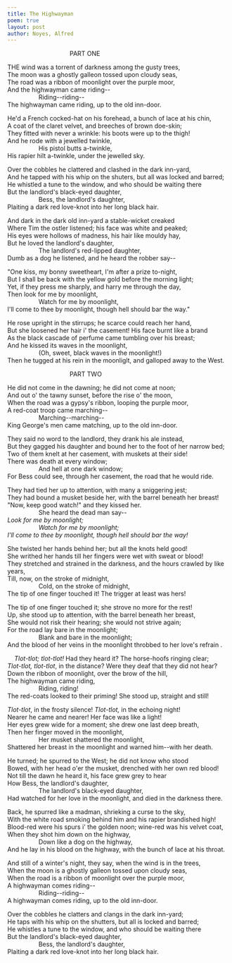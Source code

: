 ```yaml
---
title: The Highwayman
poem: true
layout: post
author: Noyes, Alfred
---
```

&nbsp;&nbsp;&nbsp;&nbsp;&nbsp;&nbsp;&nbsp;&nbsp;&nbsp;&nbsp;&nbsp;&nbsp;&nbsp;&nbsp;&nbsp;&nbsp;&nbsp;&nbsp;&nbsp;&nbsp;&nbsp;&nbsp;&nbsp;&nbsp;&nbsp;&nbsp;&nbsp;&nbsp;&nbsp;&nbsp;&nbsp;&nbsp;&nbsp;&nbsp;&nbsp; PART ONE  


THE wind was a torrent of darkness among the gusty trees,  
The moon was a ghostly galleon tossed upon cloudy seas,  
The road was a ribbon of moonlight over the purple moor,  
And the highwayman came riding--  
&nbsp;&nbsp;&nbsp;&nbsp;&nbsp;&nbsp;&nbsp;&nbsp;&nbsp;&nbsp;&nbsp;&nbsp;&nbsp;&nbsp;&nbsp;&nbsp;&nbsp; Riding--riding--  
The highwayman came riding, up to the old inn-door.  


He'd a French cocked-hat on his forehead, a bunch of lace at his chin,  
A coat of the claret velvet, and breeches of brown doe-skin;  
They fitted with never a wrinkle: his boots were up to the thigh!  
And he rode with a jewelled twinkle,  
&nbsp;&nbsp;&nbsp;&nbsp;&nbsp;&nbsp;&nbsp;&nbsp;&nbsp;&nbsp;&nbsp;&nbsp;&nbsp;&nbsp;&nbsp;&nbsp;&nbsp; His pistol butts a-twinkle,  
His rapier hilt a-twinkle, under the jewelled sky.  


Over the cobbles he clattered and clashed in the dark inn-yard,  
And he tapped with his whip on the shuters, but all was locked and barred;  
He whistled a tune to the window, and who should be waiting there  
But the landlord's black-eyed daughter,  
&nbsp;&nbsp;&nbsp;&nbsp;&nbsp;&nbsp;&nbsp;&nbsp;&nbsp;&nbsp;&nbsp;&nbsp;&nbsp;&nbsp;&nbsp;&nbsp;&nbsp; Bess, the landlord's daughter,  
Plaiting a dark red love-knot into her long black hair.  


And dark in the dark old inn-yard a stable-wicket creaked  
Where Tim the ostler listened; his face was white and peaked;  
His eyes were hollows of madness, his hair like mouldy hay,  
But he loved the landlord's daughter,  
&nbsp;&nbsp;&nbsp;&nbsp;&nbsp;&nbsp;&nbsp;&nbsp;&nbsp;&nbsp;&nbsp;&nbsp;&nbsp;&nbsp;&nbsp;&nbsp;&nbsp; The landlord's red-lipped daughter,  
Dumb as a dog he listened, and he heard the robber say--  


&quot;One kiss, my bonny sweetheart, I'm after a prize to-night,  
But I shall be back with the yellow gold before the morning light;  
Yet, if they press me sharply, and harry me through the day,  
Then look for me by moonlight,  
&nbsp;&nbsp;&nbsp;&nbsp;&nbsp;&nbsp;&nbsp;&nbsp;&nbsp;&nbsp;&nbsp;&nbsp;&nbsp;&nbsp;&nbsp;&nbsp;&nbsp; Watch for me by moonlight,  
I'll come to thee by moonlight, though hell should bar the way.&quot;  


He rose upright in the stirrups; he scarce could reach her hand,  
But she loosened her hair i' the casement! His face burnt like a brand  
As the black cascade of perfume came tumbling over his breast;  
And he kissed its waves in the moonlight,  
&nbsp;&nbsp;&nbsp;&nbsp;&nbsp;&nbsp;&nbsp;&nbsp;&nbsp;&nbsp;&nbsp;&nbsp;&nbsp;&nbsp;&nbsp;&nbsp;&nbsp; (Oh, sweet, black waves in the moonlight!)  
Then he tugged at his rein in the moonliglt, and galloped away to the West.  



&nbsp;&nbsp;&nbsp;&nbsp;&nbsp;&nbsp;&nbsp;&nbsp;&nbsp;&nbsp;&nbsp;&nbsp;&nbsp;&nbsp;&nbsp;&nbsp;&nbsp;&nbsp;&nbsp;&nbsp;&nbsp;&nbsp;&nbsp;&nbsp;&nbsp;&nbsp;&nbsp;&nbsp;&nbsp;&nbsp;&nbsp;&nbsp;&nbsp;&nbsp;&nbsp; PART TWO  


He did not come in the dawning; he did not come at noon;  
And out o' the tawny sunset, before the rise o' the moon,  
When the road was a gypsy's ribbon, looping the purple moor,  
A red-coat troop came marching--  
&nbsp;&nbsp;&nbsp;&nbsp;&nbsp;&nbsp;&nbsp;&nbsp;&nbsp;&nbsp;&nbsp;&nbsp;&nbsp;&nbsp;&nbsp;&nbsp;&nbsp; Marching--marching--  
King George's men came matching, up to the old inn-door.  


They said no word to the landlord, they drank his ale instead,  
But they gagged his daughter and bound her to the foot of her narrow bed;  
Two of them knelt at her casement, with muskets at their side!  
There was death at every window;  
&nbsp;&nbsp;&nbsp;&nbsp;&nbsp;&nbsp;&nbsp;&nbsp;&nbsp;&nbsp;&nbsp;&nbsp;&nbsp;&nbsp;&nbsp;&nbsp;&nbsp; And hell at one dark window;  
For Bess could see, through her casement, the road that he would ride.  


They had tied her up to attention, with many a sniggering jest;  
They had bound a musket beside her, with the barrel beneath her breast!  
&quot;Now, keep good watch!&quot; and they kissed her.  
&nbsp;&nbsp;&nbsp;&nbsp;&nbsp;&nbsp;&nbsp;&nbsp;&nbsp;&nbsp;&nbsp;&nbsp;&nbsp;&nbsp;&nbsp;&nbsp;&nbsp; She heard the dead man say--  
<em>Look for me by moonlight;  
&nbsp;&nbsp;&nbsp;&nbsp;&nbsp;&nbsp;&nbsp;&nbsp;&nbsp;&nbsp;&nbsp;&nbsp;&nbsp;&nbsp;&nbsp;&nbsp;&nbsp; Watch for me by moonlight;  
I'll come to thee by moonlight, though hell should bar the way!  
</em>  

She twisted her hands behind her; but all the knots held good!  
She writhed her hands till her fingers were wet with sweat or blood!  
They stretched and strained in the darkness, and the hours crawled by like years,  
Till, now, on the stroke of midnight,  
&nbsp;&nbsp;&nbsp;&nbsp;&nbsp;&nbsp;&nbsp;&nbsp;&nbsp;&nbsp;&nbsp;&nbsp;&nbsp;&nbsp;&nbsp;&nbsp;&nbsp; Cold, on the stroke of midnight,  
The tip of one finger touched it! The trigger at least was hers!  


The tip of one finger touched it; she strove no more for the rest!  
Up, she stood up to attention, with the barrel beneath her breast,  
She would not risk their hearing; she would not strive again;  
For the road lay bare in the moonlight;  
&nbsp;&nbsp;&nbsp;&nbsp;&nbsp;&nbsp;&nbsp;&nbsp;&nbsp;&nbsp;&nbsp;&nbsp;&nbsp;&nbsp;&nbsp;&nbsp;&nbsp; Blank and bare in the moonlight;  
And the blood of her veins in the moonlight throbbed to her love's refrain .  


<em>&nbsp;&nbsp;&nbsp; Tlot-tlot; tlot-tlot!</em> Had they heard it? The horse-hoofs ringing clear;  
<em>Tlot-tlot, tlot-tlot</em>, in the distance? Were they deaf that they did not hear?  
Down the ribbon of moonlight, over the brow of the hill,  
The highwayman came riding,  
&nbsp;&nbsp;&nbsp;&nbsp;&nbsp;&nbsp;&nbsp;&nbsp;&nbsp;&nbsp;&nbsp;&nbsp;&nbsp;&nbsp;&nbsp;&nbsp;&nbsp; Riding, riding!  
The red-coats looked to their priming! She stood up, straight and still!  


<em>Tlot-tlot</em>, in the frosty silence! <em>Tlot-tlot,</em> in the echoing night!  
Nearer he came and nearer! Her face was like a light!  
Her eyes grew wide for a moment; she drew one last deep breath,  
Then her finger moved in the moonlight,  
&nbsp;&nbsp;&nbsp;&nbsp;&nbsp;&nbsp;&nbsp;&nbsp;&nbsp;&nbsp;&nbsp;&nbsp;&nbsp;&nbsp;&nbsp;&nbsp;&nbsp; Her musket shattered the moonlight,  
Shattered her breast in the moonlight and warned him--with her death.  


He turned; he spurred to the West; he did not know who stood  
Bowed, with her head o'er the musket, drenched with her own red blood!  
Not till the dawn he heard it, his face grew grey to hear  
How Bess, the landlord's daughter,  
&nbsp;&nbsp;&nbsp;&nbsp;&nbsp;&nbsp;&nbsp;&nbsp;&nbsp;&nbsp;&nbsp;&nbsp;&nbsp;&nbsp;&nbsp;&nbsp;&nbsp; The landlord's black-eyed daughter,  
Had watched for her love in the moonlight, and died in the darkness there.  


Back, he spurred like a madman, shrieking a curse to the sky,  
With the white road smoking behind him and his rapier brandished high!  
Blood-red were his spurs i' the golden noon; wine-red was his velvet coat,  
When they shot him down on the highway,  
&nbsp;&nbsp;&nbsp;&nbsp;&nbsp;&nbsp;&nbsp;&nbsp;&nbsp;&nbsp;&nbsp;&nbsp;&nbsp;&nbsp;&nbsp;&nbsp;&nbsp; Down like a dog on the highway,  
And he lay in his blood on the highway, with the bunch of lace at his throat.  


And still of a winter's night, they say, when the wind is in the trees,  
When the moon is a ghostly galleon tossed upon cloudy seas,  
When the road is a ribbon of moonlight over the purple moor,  
A highwayman comes riding--  
&nbsp;&nbsp;&nbsp;&nbsp;&nbsp;&nbsp;&nbsp;&nbsp;&nbsp;&nbsp;&nbsp;&nbsp;&nbsp;&nbsp;&nbsp;&nbsp;&nbsp; Riding--riding--  
A highwayman comes riding, up to the old inn-door.  


Over the cobbles he clatters and clangs in the dark inn-yard;  
He taps with his whip on the shutters, but all is locked and barred;  
He whistles a tune to the window, and who should be waiting there  
But the landlord's black-eyed daughter,  
&nbsp;&nbsp;&nbsp;&nbsp;&nbsp;&nbsp;&nbsp;&nbsp;&nbsp;&nbsp;&nbsp;&nbsp;&nbsp;&nbsp;&nbsp;&nbsp;&nbsp; Bess, the landlord's daughter,  
Plaiting a dark red love-knot into her long black hair.

